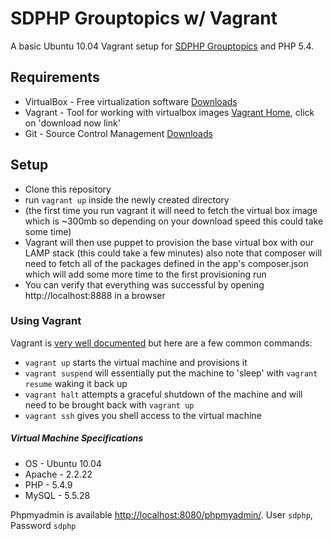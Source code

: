 # SDPHP Grouptopics w/ Vagrant

A basic Ubuntu 10.04 Vagrant setup for [SDPHP Grouptopics](https://github.com/sdphp/grouptopics.org) and PHP 5.4.

## Requirements

* VirtualBox - Free virtualization software [Downloads](https://www.virtualbox.org/wiki/Downloads)
* Vagrant - Tool for working with virtualbox images [Vagrant Home](https://www.vagrantup.com), click on 'download now link'
* Git - Source Control Management [Downloads](http://git-scm.com/downloads)

## Setup

* Clone this repository 
* run `vagrant up` inside the newly created directory
* (the first time you run vagrant it will need to fetch the virtual box image which is ~300mb so depending on your download speed this could take some time)
* Vagrant will then use puppet to provision the base virtual box with our LAMP stack (this could take a few minutes) also note that composer will need to fetch all of the packages defined in the app's composer.json which will add some more time to the first provisioning run
* You can verify that everything was successful by opening http://localhost:8888 in a browser

### Using Vagrant

Vagrant is [very well documented](http://vagrantup.com/v1/docs/index.html) but here are a few common commands:

* `vagrant up` starts the virtual machine and provisions it
* `vagrant suspend` will essentially put the machine to 'sleep' with `vagrant resume` waking it back up
* `vagrant halt` attempts a graceful shutdown of the machine and will need to be brought back with `vagrant up`
* `vagrant ssh` gives you shell access to the virtual machine


##### Virtual Machine Specifications #####

* OS     - Ubuntu 10.04
* Apache - 2.2.22
* PHP    - 5.4.9
* MySQL  - 5.5.28

Phpmyadmin is available [http://localhost:8080/phpmyadmin/](http://localhost:8080/phpmyadmin/). User `sdphp`, Password `sdphp`
